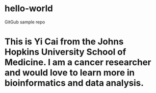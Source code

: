 # hello-world
GitGub sample repo
# This is Yi Cai from the Johns Hopkins University School of Medicine. I am a cancer researcher and would love to learn more in bioinformatics and data analysis.
